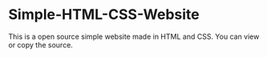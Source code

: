 # Simple-HTML-CSS-Website
This is a open source simple website made in HTML and CSS. You can view or copy the source.
